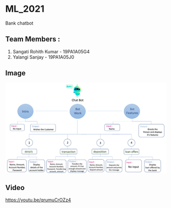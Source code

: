 # ML_2021
Bank chatbot
## Team Members :
1. Sangati Rohith Kumar - 19PA1A05G4
2. Yalangi Sanjay - 19PA1A05J0

## Image
![alt text](https://raw.githubusercontent.com/Sanjay-009/ML_2021/main/Chat%20Bot-1.jpg)

## Video
https://youtu.be/qrumuCrOZz4
